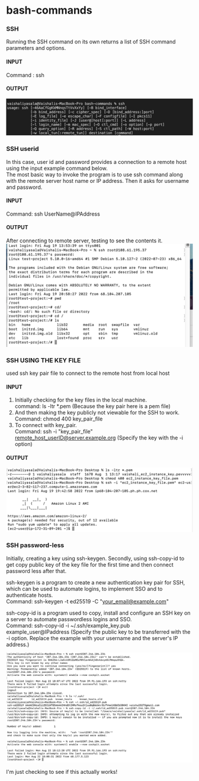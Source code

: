 # bash-commands

### SSH 
Running the SSH command on its own returns a list of SSH command parameters and options. 

#### INPUT 
Command : ssh
#### OUTPUT
![Alt text](/ssh/ssh.png)

### SSH userid 
In this case, user id and password provides a connection to a remote host using the input example command below. <br> The most basic way to invoke the program is to use ssh command along with the remote server host name or IP address. Then it asks for username and password.

#### INPUT
Command: ssh UserName@IPAddress

#### OUTPUT
After connecting to remote server, testing to see the contents it. <br>
![Alt text](/ssh/ssh_userID_password.png)

### SSH USING THE KEY FILE 
used ssh key pair file to connect to the remote host from local host

#### INPUT
1. Initially checking for the key files in the local machine. 
<br> command: ls -ltr *.pem (Because the key pair here is a pem file) <br> 
2. And then making the key publicly not viewable for the SSH to work. <br> Command: chmod 400 key_pair_file <br>
3. To connect with key_pair. <br> Command: ssh -i "key_pair_file" remote_host_userID@server.example.org (Specify the key with the -i option)

#### OUTPUT
![Alt text](/ssh/ssh_key.png)

### SSH password-less 
Initially, creating a key using ssh-keygen. Secondly, using ssh-copy-id to get copy public key of the key file for the first time and then connect password less after that. <br> 

ssh-keygen is a program to create a new authentication key pair for SSH, which can be used to automate logins, to implement SSO and to authenticate hosts. <br> Command: ssh-keygen -t ed25519 -C "your_email@example.com" <br> 

ssh-copy-id is a program used to copy, install and configure an SSH key on a server to automate passwordless logins and SSO. <br> Command: ssh-copy-id -i ~/.ssh/example_key.pub example_user@IPaddress (Specify the public key to be transferred with the -i option. Replace the example with your username and the server's IP address.)

 ![Alt text](/ssh/ssh_password_less.png)

 I'm just checking to see if this actually works!